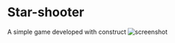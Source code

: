 # Star-shooter
 A simple game developed with construct
![screenshot](https://user-images.githubusercontent.com/66525398/202714273-ede9506b-b059-4eec-a3cc-0cbbb7a37358.PNG)
